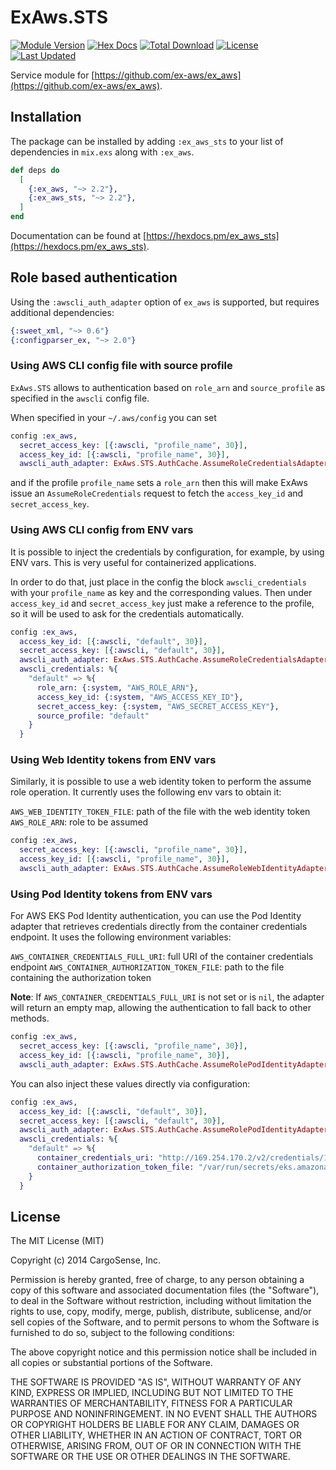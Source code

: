 # ExAws.STS

[![Module Version](https://img.shields.io/hexpm/v/ex_aws_sts.svg)](https://hex.pm/packages/ex_aws_sts)
[![Hex Docs](https://img.shields.io/badge/hex-docs-lightgreen.svg)](https://hexdocs.pm/ex_aws_sts/)
[![Total Download](https://img.shields.io/hexpm/dt/ex_aws_sts.svg)](https://hex.pm/packages/ex_aws_sts)
[![License](https://img.shields.io/hexpm/l/ex_aws_sts.svg)](https://github.com/ex-aws/ex_aws_sts/blob/master/LICENSE)
[![Last Updated](https://img.shields.io/github/last-commit/ex-aws/ex_aws_sts.svg)](https://github.com/ex-aws/ex_aws_sts/commits/master)

Service module for [https://github.com/ex-aws/ex_aws](https://github.com/ex-aws/ex_aws).

## Installation

The package can be installed by adding `:ex_aws_sts` to your list of dependencies in `mix.exs` along with `:ex_aws`.

```elixir
def deps do
  [
    {:ex_aws, "~> 2.2"},
    {:ex_aws_sts, "~> 2.2"},
  ]
end
```

Documentation can be found at [https://hexdocs.pm/ex_aws_sts](https://hexdocs.pm/ex_aws_sts).

## Role based authentication

Using the `:awscli_auth_adapter` option of `ex_aws` is supported, but requires additional dependencies:

```elixir
{:sweet_xml, "~> 0.6"}
{:configparser_ex, "~> 2.0"}
```

### Using AWS CLI config file with source profile

`ExAws.STS` allows to authentication based on `role_arn` and `source_profile` as specified in the `awscli` config file.

When specified in your `~/.aws/config` you can set 
 
```elixir
config :ex_aws,
  secret_access_key: [{:awscli, "profile_name", 30}],
  access_key_id: [{:awscli, "profile_name", 30}],
  awscli_auth_adapter: ExAws.STS.AuthCache.AssumeRoleCredentialsAdapter
```

and if the profile `profile_name` sets a `role_arn` then this will make ExAws
issue an `AssumeRoleCredentials` request to fetch the `access_key_id`
and `secret_access_key`.

### Using AWS CLI config from ENV vars

It is possible to inject the credentials by configuration, for example, by using ENV vars. This is very useful for containerized applications.

In order to do that, just place in the config the block `awscli_credentials` with your `profile_name` as key and the corresponding values. Then under `access_key_id` and `secret_access_key` just make a reference to the profile, so it will be used to ask for the credentials automatically.

```elixir
config :ex_aws,
  access_key_id: [{:awscli, "default", 30}],
  secret_access_key: [{:awscli, "default", 30}],
  awscli_auth_adapter: ExAws.STS.AuthCache.AssumeRoleCredentialsAdapter,
  awscli_credentials: %{
    "default" => %{
      role_arn: {:system, "AWS_ROLE_ARN"},
      access_key_id: {:system, "AWS_ACCESS_KEY_ID"},
      secret_access_key: {:system, "AWS_SECRET_ACCESS_KEY"},
      source_profile: "default"
    }
  }
```

### Using Web Identity tokens from ENV vars

Similarly, it is possible to use a web identity token to perform the assume role operation. It currently uses the following env vars to obtain it:

`AWS_WEB_IDENTITY_TOKEN_FILE`: path of the file with the web identity token
`AWS_ROLE_ARN`: role to be assumed

```elixir
config :ex_aws,
  secret_access_key: [{:awscli, "profile_name", 30}],
  access_key_id: [{:awscli, "profile_name", 30}],
  awscli_auth_adapter: ExAws.STS.AuthCache.AssumeRoleWebIdentityAdapter
```

### Using Pod Identity tokens from ENV vars

For AWS EKS Pod Identity authentication, you can use the Pod Identity adapter that retrieves credentials directly from the container credentials endpoint. It uses the following environment variables:

`AWS_CONTAINER_CREDENTIALS_FULL_URI`: full URI of the container credentials endpoint
`AWS_CONTAINER_AUTHORIZATION_TOKEN_FILE`: path to the file containing the authorization token

**Note**: If `AWS_CONTAINER_CREDENTIALS_FULL_URI` is not set or is `nil`, the adapter will return an empty map, allowing the authentication to fall back to other methods.

```elixir
config :ex_aws,
  secret_access_key: [{:awscli, "profile_name", 30}],
  access_key_id: [{:awscli, "profile_name", 30}],
  awscli_auth_adapter: ExAws.STS.AuthCache.AssumeRolePodIdentityAdapter
```

You can also inject these values directly via configuration:

```elixir
config :ex_aws,
  access_key_id: [{:awscli, "default", 30}],
  secret_access_key: [{:awscli, "default", 30}],
  awscli_auth_adapter: ExAws.STS.AuthCache.AssumeRolePodIdentityAdapter,
  awscli_credentials: %{
    "default" => %{
      container_credentials_uri: "http://169.254.170.2/v2/credentials/12345678-1234-1234-1234-123456789012",
      container_authorization_token_file: "/var/run/secrets/eks.amazonaws.com/serviceaccount/token"
    }
  }
```

## License

The MIT License (MIT)

Copyright (c) 2014 CargoSense, Inc.

Permission is hereby granted, free of charge, to any person obtaining a copy
of this software and associated documentation files (the "Software"), to deal
in the Software without restriction, including without limitation the rights
to use, copy, modify, merge, publish, distribute, sublicense, and/or sell
copies of the Software, and to permit persons to whom the Software is
furnished to do so, subject to the following conditions:

The above copyright notice and this permission notice shall be included in
all copies or substantial portions of the Software.

THE SOFTWARE IS PROVIDED "AS IS", WITHOUT WARRANTY OF ANY KIND, EXPRESS OR
IMPLIED, INCLUDING BUT NOT LIMITED TO THE WARRANTIES OF MERCHANTABILITY,
FITNESS FOR A PARTICULAR PURPOSE AND NONINFRINGEMENT. IN NO EVENT SHALL THE
AUTHORS OR COPYRIGHT HOLDERS BE LIABLE FOR ANY CLAIM, DAMAGES OR OTHER
LIABILITY, WHETHER IN AN ACTION OF CONTRACT, TORT OR OTHERWISE, ARISING FROM,
OUT OF OR IN CONNECTION WITH THE SOFTWARE OR THE USE OR OTHER DEALINGS IN
THE SOFTWARE.
